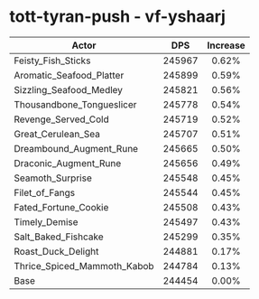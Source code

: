 # tott-tyran-push - vf-yshaarj
| Actor | DPS | Increase |
|---|:---:|:---:|
|Feisty_Fish_Sticks|245967|0.62%|
|Aromatic_Seafood_Platter|245899|0.59%|
|Sizzling_Seafood_Medley|245821|0.56%|
|Thousandbone_Tongueslicer|245778|0.54%|
|Revenge_Served_Cold|245719|0.52%|
|Great_Cerulean_Sea|245707|0.51%|
|Dreambound_Augment_Rune|245665|0.50%|
|Draconic_Augment_Rune|245656|0.49%|
|Seamoth_Surprise|245548|0.45%|
|Filet_of_Fangs|245544|0.45%|
|Fated_Fortune_Cookie|245508|0.43%|
|Timely_Demise|245497|0.43%|
|Salt_Baked_Fishcake|245299|0.35%|
|Roast_Duck_Delight|244881|0.17%|
|Thrice_Spiced_Mammoth_Kabob|244784|0.13%|
|Base|244454|0.00%|
